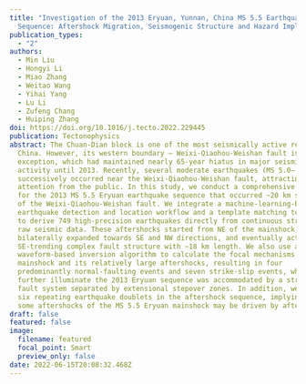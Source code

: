 ```yaml
---
title: "Investigation of the 2013 Eryuan, Yunnan, China MS 5.5 Earthquake
  Sequence: Aftershock Migration, Seismogenic Structure and Hazard Implication"
publication_types:
  - "2"
authors:
  - Min Liu
  - Hongyi Li
  - Miao Zhang
  - Weitao Wang
  - Yihai Yang
  - Lu Li
  - Zufeng Chang
  - Huiping Zhang
doi: https://doi.org/10.1016/j.tecto.2022.229445
publication: Tectonophysics
abstract: The Chuan-Dian block is one of the most seismically active regions in
  China. However, its western boundary – Weixi-Qiaohou-Weishan fault is an
  exception, which had maintained nearly 65-year hiatus in major seismic
  activity until 2013. Recently, several moderate earthquakes (MS 5.0– 6.4) have
  successively occurred near the Weixi-Qiaohou-Weishan fault, attracting
  attention from the public. In this study, we conduct a comprehensive analysis
  for the 2013 MS 5.5 Eryuan earthquake sequence that occurred ~20 km southwest
  of the Weixi-Qiaohou-Weishan fault. We integrate a machine-learning-based
  earthquake detection and location workflow and a template matching technique
  to derive 749 high-precision earthquakes directly from continuous streams of
  raw seismic data. These aftershocks started from NE of the mainshock, then
  bilaterally expanded towards SE and NW directions, and eventually activated a
  SE-trending complex fault structure with ~18 km length. We also use a
  waveform-based inversion algorithm to calculate the focal mechanisms of the
  mainshock and its relatively large aftershocks, resulting in four
  predominantly normal-faulting events and seven strike-slip events, which
  further illuminate the 2013 Eryuan sequence was accommodated by a strike-slip
  fault system separated by extensional stepover zones. In addition, we identify
  six repeating earthquake doublets in the aftershock sequence, implying that
  some aftershocks of the MS 5.5 Eryuan mainshock may be driven by afterslip.
draft: false
featured: false
image:
  filename: featured
  focal_point: Smart
  preview_only: false
date: 2022-06-15T20:08:32.468Z
---
```

